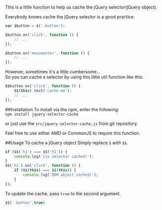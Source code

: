 This is a little function to help us cache the jQuery selector(jQuery object).

Everybody knows cache the jQuery selector is a good practice.

```js
var $button = $('.button');

$button.on('click', function () {
    // ...
});

$button.on('mouseenter', function () {
    // ...
});
```

However, sometimes it's a little cumbersome...  
So you can cache a selector by using this little util function like this:

```js
$$button.on('click', function () {
    $$(this).text('cache me');
    // ...
});
```


##Installation
To install via the npm, enter the following:  
`npm install jquery-selector-cache`

or just use the `src/jquery-selector-cache.js` from git repository.

Feel free to use either AMD or CommonJS to require this function.

##Usage
To cache a jQuery object Simply replace `$` with `$$`.

```js
if ($$('h1') === $$('h1')) {
    console.log('css selector cached!');
}
$$('h1').on('click', function () {
    if ($$(this) === $$(this)) {
        console.log('DOM object cached!');
    }
});
```

To update the cache, pass `true` to the second argument. 

```js
$$('.button',true)
```